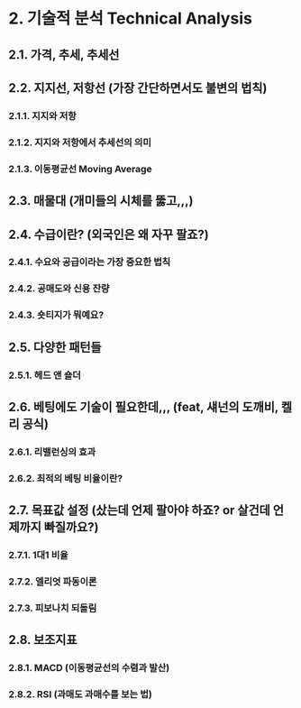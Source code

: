 # 2. 기술적 분석 Technical Analysis
## 2.1. 가격, 추세, 추세선

## 2.2. 지지선, 저항선 (가장 간단하면서도 불변의 법칙)

### 2.1.1. 지지와 저항
### 2.1.2. 지지와 저항에서 추세선의 의미
### 2.1.3. 이동평균선 Moving Average

## 2.3. 매물대 (개미들의 시체를 뚫고,,,)

## 2.4. 수급이란? (외국인은 왜 자꾸 팔죠?)

### 2.4.1. 수요와 공급이라는 가장 중요한 법칙
### 2.4.2. 공매도와 신용 잔량
### 2.4.3. 숏티지가 뭐예요?

## 2.5. 다양한 패턴들
### 2.5.1. 헤드 앤 숄더

## 2.6. 베팅에도 기술이 필요한데,,, (feat, 섀넌의 도깨비, 켈리 공식)
### 2.6.1. 리밸런싱의 효과
### 2.6.2. 최적의 베팅 비율이란?

## 2.7. 목표값 설정 (샀는데 언제 팔아야 하죠? or 살건데 언제까지 빠질까요?)
### 2.7.1. 1대1 비율
### 2.7.2. 엘리엇 파동이론
### 2.7.3. 피보나치 되돌림

## 2.8. 보조지표
### 2.8.1. MACD (이동평균선의 수렴과 발산)
### 2.8.2. RSI (과매도 과매수를 보는 법)

